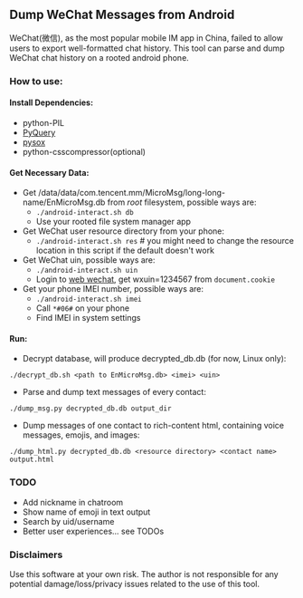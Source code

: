 ## Dump WeChat Messages from Android

WeChat(微信), as the most popular mobile IM app in China, failed to allow users to export well-formatted chat history.
This tool can parse and dump WeChat chat history on a rooted android phone.

### How to use:

#### Install Dependencies:
+ python-PIL
+ [PyQuery](https://pypi.python.org/pypi/pyquery/1.2.1)
+ [pysox](https://pypi.python.org/pypi/pysox/0.3.6.alpha)
+ python-csscompressor(optional)

#### Get Necessary Data:
+ Get /data/data/com.tencent.mm/MicroMsg/long-long-name/EnMicroMsg.db from *root* filesystem, possible ways are:
	+ `./android-interact.sh db`
	+ Use your rooted file system manager app
+ Get WeChat user resource directory from your phone:
	+ `./android-interact.sh res`		# you might need to change the resource location in this script if the default doesn't work
+ Get WeChat uin, possible ways are:
	+ `./android-interact.sh uin`
	+ Login to [web wechat](https://wx.qq.com), get wxuin=1234567 from `document.cookie`
+ Get your phone IMEI number, possible ways are:
	+ `./android-interact.sh imei`
	+ Call `*#06#` on your phone
	+ Find IMEI in system settings

#### Run:
+ Decrypt database, will produce decrypted_db.db (for now, Linux only):
```
./decrypt_db.sh <path to EnMicroMsg.db> <imei> <uin>
```
+ Parse and dump text messages of every contact:
```
./dump_msg.py decrypted_db.db output_dir
```
+ Dump messages of one contact to rich-content html, containing voice messages, emojis, and images:
```
./dump_html.py decrypted_db.db <resource directory> <contact name> output.html
```

### TODO
+ Add nickname in chatroom
+ Show name of emoji in text output
+ Search by uid/username
+ Better user experiences... see TODOs

### Disclaimers
Use this software at your own risk. The author is not responsible for any potential damage/loss/privacy
issues related to the use of this tool.

